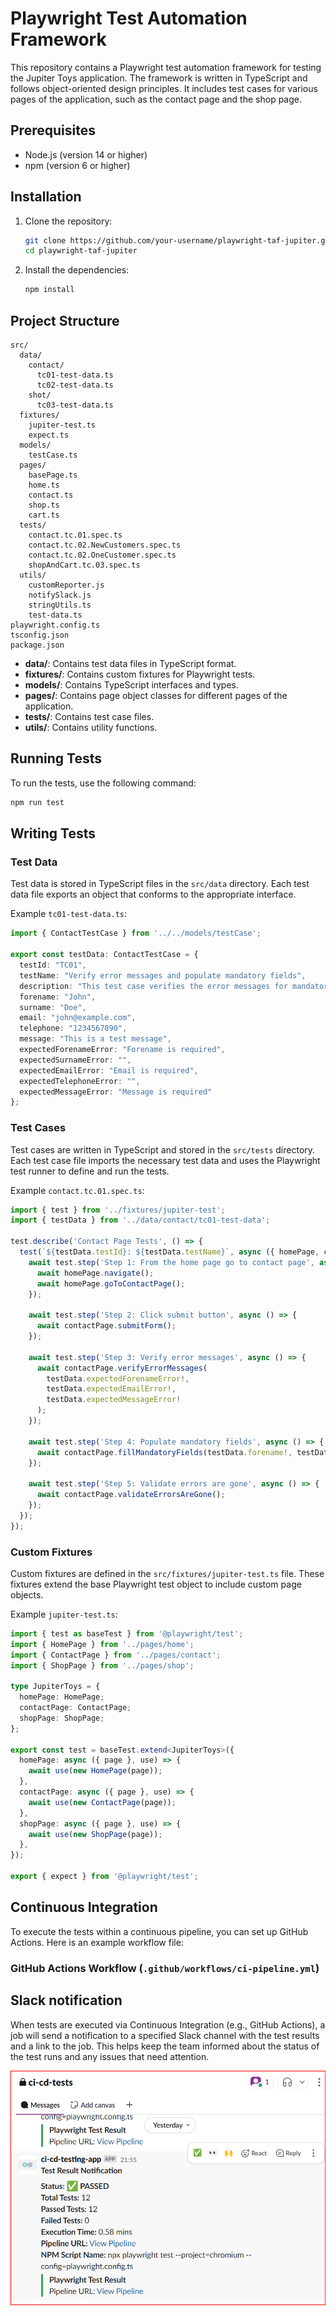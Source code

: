 # Playwright Test Automation Framework

This repository contains a Playwright test automation framework for testing the Jupiter Toys application. The framework is written in TypeScript and follows object-oriented design principles. It includes test cases for various pages of the application, such as the contact page and the shop page.

## Prerequisites

- Node.js (version 14 or higher)
- npm (version 6 or higher)

## Installation

1. Clone the repository:
   ```sh
   git clone https://github.com/your-username/playwright-taf-jupiter.git
   cd playwright-taf-jupiter
   ```

2. Install the dependencies:
   ```sh
   npm install
   ```

## Project Structure

```
src/
  data/
    contact/
      tc01-test-data.ts
      tc02-test-data.ts
    shot/
      tc03-test-data.ts
  fixtures/
    jupiter-test.ts
    expect.ts
  models/
    testCase.ts
  pages/
    basePage.ts
    home.ts
    contact.ts
    shop.ts
    cart.ts
  tests/
    contact.tc.01.spec.ts
    contact.tc.02.NewCustomers.spec.ts
    contact.tc.02.OneCustomer.spec.ts
    shopAndCart.tc.03.spec.ts
  utils/    
    customReporter.js
    notifySlack.js
    stringUtils.ts
    test-data.ts 
playwright.config.ts
tsconfig.json
package.json
```

- **data/**: Contains test data files in TypeScript format.
- **fixtures/**: Contains custom fixtures for Playwright tests.
- **models/**: Contains TypeScript interfaces and types.
- **pages/**: Contains page object classes for different pages of the application.
- **tests/**: Contains test case files.
- **utils/**: Contains utility functions.

## Running Tests

To run the tests, use the following command:
```sh
npm run test
```

## Writing Tests

### Test Data

Test data is stored in TypeScript files in the `src/data` directory. Each test data file exports an object that conforms to the appropriate interface.

Example `tc01-test-data.ts`:
```typescript
import { ContactTestCase } from '../../models/testCase';

export const testData: ContactTestCase = {
  testId: "TC01",
  testName: "Verify error messages and populate mandatory fields",
  description: "This test case verifies the error messages for mandatory fields and populates them.",
  forename: "John",
  surname: "Doe",
  email: "john@example.com",
  telephone: "1234567890",
  message: "This is a test message",
  expectedForenameError: "Forename is required",
  expectedSurnameError: "",
  expectedEmailError: "Email is required",
  expectedTelephoneError: "",
  expectedMessageError: "Message is required"
};
```

### Test Cases

Test cases are written in TypeScript and stored in the `src/tests` directory. Each test case file imports the necessary test data and uses the Playwright test runner to define and run the tests.

Example `contact.tc.01.spec.ts`:
```typescript
import { test } from '../fixtures/jupiter-test';
import { testData } from '../data/contact/tc01-test-data';

test.describe('Contact Page Tests', () => {
  test(`${testData.testId}: ${testData.testName}`, async ({ homePage, contactPage }) => {
    await test.step('Step 1: From the home page go to contact page', async () => {
      await homePage.navigate();
      await homePage.goToContactPage();
    });

    await test.step('Step 2: Click submit button', async () => {
      await contactPage.submitForm();
    });

    await test.step('Step 3: Verify error messages', async () => {
      await contactPage.verifyErrorMessages(
        testData.expectedForenameError!,
        testData.expectedEmailError!,
        testData.expectedMessageError!
      );
    });

    await test.step('Step 4: Populate mandatory fields', async () => {
      await contactPage.fillMandatoryFields(testData.forename!, testData.email!, testData.message!, testData.telephone!);
    });

    await test.step('Step 5: Validate errors are gone', async () => {
      await contactPage.validateErrorsAreGone();
    });
  });
});
```

### Custom Fixtures

Custom fixtures are defined in the `src/fixtures/jupiter-test.ts` file. These fixtures extend the base Playwright test object to include custom page objects.

Example `jupiter-test.ts`:
```typescript
import { test as baseTest } from '@playwright/test';
import { HomePage } from '../pages/home';
import { ContactPage } from '../pages/contact';
import { ShopPage } from '../pages/shop';

type JupiterToys = {
  homePage: HomePage;
  contactPage: ContactPage;
  shopPage: ShopPage;
};

export const test = baseTest.extend<JupiterToys>({
  homePage: async ({ page }, use) => {
    await use(new HomePage(page));
  },
  contactPage: async ({ page }, use) => {
    await use(new ContactPage(page));
  },
  shopPage: async ({ page }, use) => {
    await use(new ShopPage(page));
  },
});

export { expect } from '@playwright/test';
```

## Continuous Integration

To execute the tests within a continuous pipeline, you can set up GitHub Actions. Here is an example workflow file:

### GitHub Actions Workflow (`.github/workflows/ci-pipeline.yml`)


## Slack notification

When tests are executed via Continuous Integration (e.g., GitHub Actions), a job will send a notification to a specified Slack channel with the test results and a link to the job. This helps keep the team informed about the status of the test runs and any issues that need attention.

![alt text](image.png)
